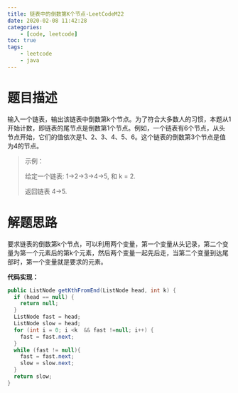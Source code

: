 ```yaml
---
title: 链表中的倒数第K个节点-LeetCodeM22
date: 2020-02-08 11:42:28
categories: 
	- [code, leetcode]
toc: true
tags: 
	- leetcode
	- java
---
```


#  题目描述

输入一个链表，输出该链表中倒数第k个节点。为了符合大多数人的习惯，本题从1开始计数，即链表的尾节点是倒数第1个节点。例如，一个链表有6个节点，从头节点开始，它们的值依次是1、2、3、4、5、6。这个链表的倒数第3个节点是值为4的节点。 

> 示例：
>
> 给定一个链表: 1->2->3->4->5, 和 k = 2.
>
> 返回链表 4->5.
>

<!--more-->

# 解题思路

要求链表的倒数第k个节点，可以利用两个变量，第一个变量从头记录，第二个变量为第一个元素后的第k个元素，然后两个变量一起先后走，当第二个变量到达尾部时，第一个变量就是要求的元素。

**代码实现：**

```java
public ListNode getKthFromEnd(ListNode head, int k) {
  if (head == null) {
    return null;
  }
  ListNode fast = head;
  ListNode slow = head;
  for (int i = 0; i <k  && fast !=null; i++) {
    fast = fast.next;
  }
  while (fast != null){
    fast = fast.next;
    slow = slow.next;
  }
  return slow;
}
```

